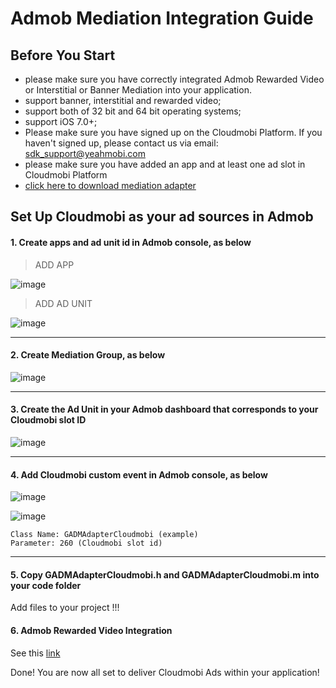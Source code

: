 # Admob Mediation Integration Guide




## <a name="start">Before You Start</a>


* please make sure you have correctly integrated Admob Rewarded Video or Interstitial or Banner Mediation into your application. 
* support banner, interstitial and rewarded video;
* support both of 32 bit and 64 bit operating systems;
* support iOS 7.0+;
* Please make sure you have signed up on the Cloudmobi Platform. If you haven't signed up, please contact us via email: sdk_support@yeahmobi.com
* please make sure you have added an app and at least one ad slot in Cloudmobi Platform
* [click here to download mediation adapter](https://github.com/cloudmobi/CloudmobiSSP/blob/master/iOS_CTSDK_Adapter-For-Admob.zip)




## <a name="step 2">Set Up Cloudmobi as your ad sources in Admob</a>

#### 1. Create apps and ad unit id in Admob console, as below

> ADD APP

![image](https://user-images.githubusercontent.com/7203578/32546617-5102037a-c445-11e7-85e0-aff096505e7e.png)

> ADD AD UNIT 

![image](https://user-images.githubusercontent.com/7203578/32546656-73167126-c445-11e7-818e-a20e7ea49670.png)

-------



#### 2. Create Mediation Group, as below

![image](https://user-images.githubusercontent.com/7203578/32546363-75018e9a-c444-11e7-897b-dfff28811266.png)

------



#### 3. Create the Ad Unit in your Admob dashboard that corresponds to your Cloudmobi slot ID 

![image](https://user-images.githubusercontent.com/7203578/32546982-63059b44-c446-11e7-97e5-04e4c03f918a.png)

-------



####  4. Add Cloudmobi custom event in Admob console, as below

![image](https://user-images.githubusercontent.com/7203578/32547141-da20e616-c446-11e7-8698-ea61827d4909.png)

![image](https://user-images.githubusercontent.com/7203578/32547248-3a9321bc-c447-11e7-8f41-41d8e383507f.png)

```
Class Name: GADMAdapterCloudmobi (example)
Parameter: 260 (Cloudmobi slot id)
```

-------



#### 5. Copy GADMAdapterCloudmobi.h and GADMAdapterCloudmobi.m into your code folder

Add files to your project !!!

#### 6. Admob Rewarded Video Integration 

See this [link](https://developers.google.com/admob/android/rewarded-video)

Done!
You are now all set to deliver Cloudmobi Ads within your application!
